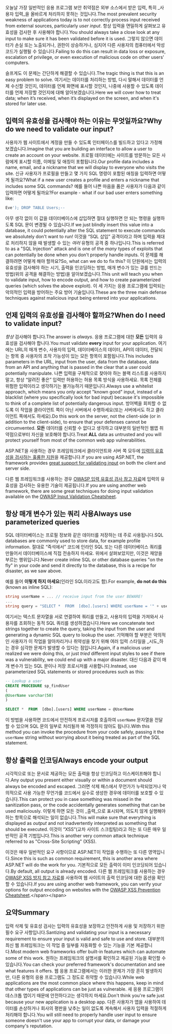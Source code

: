 <span data-ttu-id="617ed-101">오늘날 가장 일반적인 응용 프로그램 보안 취약점은 외부 소스에서 받은 입력, 특히 _사용자 입력_을 올바르게 처리하지 못하는 것입니다.</span><span class="sxs-lookup"><span data-stu-id="617ed-101">The most prevalent security weakness of applications today is to not correctly process input received from external sources, particularly _user input_.</span></span> <span data-ttu-id="617ed-102">항상 입력을 면밀하게 살펴보고 유효성을 검사한 후 사용해야 합니다.</span><span class="sxs-lookup"><span data-stu-id="617ed-102">You should always take a close look at any input to make sure it has been validated before it is used.</span></span> <span data-ttu-id="617ed-103">그렇지 않으면 데이터가 손실 또는 노출되거나, 권한이 상승하거나, 심지어 다른 사용자의 컴퓨터에서 악성 코드가 실행될 수 있습니다.</span><span class="sxs-lookup"><span data-stu-id="617ed-103">Failing to do this can result in data loss or exposure, escalation of privilege, or even execution of malicious code on other users' computers.</span></span>

<span data-ttu-id="617ed-104">슬프게도 이 문제는 간단하게 해결할 수 있습니다.</span><span class="sxs-lookup"><span data-stu-id="617ed-104">The tragic thing is that this is an easy problem to solve.</span></span> <span data-ttu-id="617ed-105">여기서는 데이터를 처리하는 방법, 다시 말해서 데이터를 언제 수신할 것인지, 데이터를 언제 화면에 표시할 것인지, 나중에 사용할 수 있도록 데이터를 언제 저장할 것인지에 대해 알아보겠습니다.</span><span class="sxs-lookup"><span data-stu-id="617ed-105">Here we will cover how to treat data; when it’s received, when it’s displayed on the screen, and when it's stored for later use.</span></span>

## <a name="why-do-we-need-to-validate-our-input"></a><span data-ttu-id="617ed-106">입력의 유효성을 검사해야 하는 이유는 무엇일까요?</span><span class="sxs-lookup"><span data-stu-id="617ed-106">Why do we need to validate our input?</span></span>

<span data-ttu-id="617ed-107">사용자가 웹 사이트에서 계정을 만들 수 있도록 인터페이스를 빌드하고 있다고 가정해 보겠습니다.</span><span class="sxs-lookup"><span data-stu-id="617ed-107">Imagine that you are building an interface to allow a user to create an account on your website.</span></span> <span data-ttu-id="617ed-108">프로필 데이터에는 사이트를 방문하는 모든 사람에게 표시할 이름, 이메일 및 애칭이 포함됩니다.</span><span class="sxs-lookup"><span data-stu-id="617ed-108">Our profile data includes a name, email, and a nickname that we will display to everyone who visits the site.</span></span> <span data-ttu-id="617ed-109">신규 사용자가 프로필을 만들고 몇 가지 SQL 명령이 포함된 애칭을 입력하면 어떻게 될까요?</span><span class="sxs-lookup"><span data-stu-id="617ed-109">What if a new user creates a profile and enters a nickname that includes some SQL commands?</span></span> <span data-ttu-id="617ed-110">예를 들어 나쁜 마음을 품은 사용자가 다음과 같이 입력하면 어떻게 될까요?</span><span class="sxs-lookup"><span data-stu-id="617ed-110">For example - what if our bad user enters something like:</span></span>

```sql
Eve'); DROP TABLE Users;--
```

<span data-ttu-id="617ed-111">아무 생각 없이 이 값을 데이터베이스에 삽입하면 절대 실행하면 안 되는 명령을 실행하도록 SQL 문이 변경될 수 있습니다.</span><span class="sxs-lookup"><span data-stu-id="617ed-111">If we just blindly insert this value into a database, it could potentially alter the SQL statement to execute commands we absolutely don't want to run!</span></span> <span data-ttu-id="617ed-112">이것을 “SQL 삽입” 공격이라고 하며 입력을 제대로 처리하지 않을 때 발생할 수 있는 _여러_ 유형의 공격 중 하나입니다.</span><span class="sxs-lookup"><span data-stu-id="617ed-112">This is referred to as a "SQL Injection" attack and is one of the _many_ types of exploits that can potentially be done when you don't properly handle inputs.</span></span> <span data-ttu-id="617ed-113">이 문제를 해결하려면 어떻게 해야 할까요?</span><span class="sxs-lookup"><span data-stu-id="617ed-113">So, what can we do to fix this?</span></span> <span data-ttu-id="617ed-114">이 단원에서는 입력의 유효성을 검사해야 하는 시기, 출력을 인코딩하는 방법, 매개 변수가 있는 큐를 만드는 방법(위의 공격을 해결하는 방법)을 알아보겠습니다.</span><span class="sxs-lookup"><span data-stu-id="617ed-114">This unit will teach you when to validate input, how to encode output, and how to create parameterized queries (which solves the above exploit).</span></span> <span data-ttu-id="617ed-115">이 세 가지는 응용 프로그램에 입력되는 악의적인 입력을 방어하는 주요 방어 기술입니다.</span><span class="sxs-lookup"><span data-stu-id="617ed-115">These are the three main defense techniques against malicious input being entered into your applications.</span></span>

## <a name="when-do-i-need-to-validate-input"></a><span data-ttu-id="617ed-116">언제 입력의 유효성을 검사해야 할까요?</span><span class="sxs-lookup"><span data-stu-id="617ed-116">When do I need to validate input?</span></span>

<span data-ttu-id="617ed-117">_항상_ 검사해야 합니다.</span><span class="sxs-lookup"><span data-stu-id="617ed-117">The answer is _always_.</span></span> <span data-ttu-id="617ed-118">응용 프로그램에 대한 **모든** 입력의 유효성을 검사해야 합니다.</span><span class="sxs-lookup"><span data-stu-id="617ed-118">You must validate **every** input for your application.</span></span> <span data-ttu-id="617ed-119">여기에는 URL의 매개 변수, 사용자의 입력, 데이터베이스의 데이터, API의 데이터, 전달되는 항목 중 사용자의 조작 가능성이 있는 모든 항목이 포함됩니다.</span><span class="sxs-lookup"><span data-stu-id="617ed-119">This includes parameters in the URL, input from the user, data from the database, data from an API and anything that is passed in the clear that a user could potentially manipulate.</span></span> <span data-ttu-id="617ed-120">나쁜 입력을 구체적으로 찾아야 하는 블랙 리스트를 사용하지 말고, 항상 “알려진 좋은” 입력만 허용하는 허용 목록 방식을 사용하세요. 목록 전체를 위험한 입력이라고 생각하기는 불가능하기 때문입니다.</span><span class="sxs-lookup"><span data-stu-id="617ed-120">Always use a whitelist approach, which means you only accept "known good" input, instead of a blacklist (where you specifically look for bad input) because it's impossible to think of a complete list of potentially dangerous input.</span></span>  <span data-ttu-id="617ed-121">방어벽을 회피할 수 없도록 이 작업을 클라이언트 쪽이 아닌 서버에서 수행하세요(또는 서버에서도 하고 클라이언트 쪽에서도 하세요).</span><span class="sxs-lookup"><span data-stu-id="617ed-121">Do this work on the server, not the client-side (or in addition to the client-side), to ensure that your defenses cannot be circumvented.</span></span> <span data-ttu-id="617ed-122">**모든** 데이터를 신뢰할 수 없다고 생각하고 대부분의 일반적인 웹앱 취약점으로부터 자신을 보호해야 합니다.</span><span class="sxs-lookup"><span data-stu-id="617ed-122">Treat **ALL** data as untrusted and you will protect yourself from most of the common web app vulnerabilities.</span></span>

<span data-ttu-id="617ed-123">ASP.NET을 사용하는 경우 프레임워크에서 클라이언트와 서버 쪽 모두에 [입력의 유효성을 검사하는 훌륭한 지원](https://docs.microsoft.com/aspnet/web-pages/overview/ui-layouts-and-themes/validating-user-input-in-aspnet-web-pages-sites)을 제공합니다.</span><span class="sxs-lookup"><span data-stu-id="617ed-123">If you are using ASP.NET, the framework provides [great support for validating input](https://docs.microsoft.com/aspnet/web-pages/overview/ui-layouts-and-themes/validating-user-input-in-aspnet-web-pages-sites) on both the client and server side.</span></span>

<span data-ttu-id="617ed-124">다른 웹 프레임워크를 사용하는 경우 [OWASP 입력 유효성 검사 참고 자료](https://www.owasp.org/index.php/Input_Validation_Cheat_Sheet)에 입력의 유효성을 검사하는 유용한 기술이 제공됩니다.</span><span class="sxs-lookup"><span data-stu-id="617ed-124">If you are using another web framework, there are some great techniques for doing input validation available on the [OWASP Input Validation Cheatsheet](https://www.owasp.org/index.php/Input_Validation_Cheat_Sheet).</span></span>


## <a name="always-use-parameterized-queries"></a><span data-ttu-id="617ed-125">항상 매개 변수가 있는 쿼리 사용</span><span class="sxs-lookup"><span data-stu-id="617ed-125">Always use parameterized queries</span></span>

<span data-ttu-id="617ed-126">SQL 데이터베이스는 프로필 정보와 같은 데이터를 저장하는 데 주로 사용됩니다.</span><span class="sxs-lookup"><span data-stu-id="617ed-126">SQL databases are commonly used to store data, for example profile information.</span></span>  <span data-ttu-id="617ed-127">절대로 “즉석에서” 코드에 인라인 SQL 또는 다른 데이터베이스 쿼리를 만들어서 데이터베이스에 직접 전송하지 마세요. 위에서 살펴보았지만, 이것은 재앙을 부르는 행위입니다.</span><span class="sxs-lookup"><span data-stu-id="617ed-127">Never create inline SQL or other database queries "on the fly" in your code and send it directly to the database, this is a recipe for disaster, as we saw above.</span></span>

<span data-ttu-id="617ed-128">예를 들어 **이렇게 하지 마세요**(인라인 SQL이라고도 함).</span><span class="sxs-lookup"><span data-stu-id="617ed-128">For example, **do not do this** (known as inline SQL):</span></span>

```csharp
string userName = ... // receive input from the user BEWARE!
...
string query = "SELECT *  FROM  [dbo].[users] WHERE userName = '" + userName + "'";
```

<span data-ttu-id="617ed-129">여기서는 텍스트 문자열을 서로 연결하여 쿼리를 만들고, 사용자의 입력을 가져와서 사용자를 조회하는 동적 SQL 쿼리를 생성하겠습니다.</span><span class="sxs-lookup"><span data-stu-id="617ed-129">Here we concatenate text strings together to create the query, taking the input from the user and generating a dynamic SQL query to lookup the user.</span></span> <span data-ttu-id="617ed-130">기억해야 할 부분은 악의적인 사용자가 이 작업을 알아차리거나 취약성을 찾기 위해 여러 입력 스타일을 _시도_하는 경우 심각한 문제가 발생할 수 있다는 점입니다.</span><span class="sxs-lookup"><span data-stu-id="617ed-130">Again, if a malicious user realized we were doing this, or just _tried_ different input styles to see if there was a vulnerability, we could end up with a major disaster.</span></span> <span data-ttu-id="617ed-131">대신 다음과 같이 매개 변수가 있는 SQL 문이나 저장 프로시저를 사용합니다.</span><span class="sxs-lookup"><span data-stu-id="617ed-131">Instead, use parameterized SQL statements or stored procedures such as this:</span></span>

```sql
-- Lookup a user
CREATE PROCEDURE sp_findUser
(
@UserName varchar(50)
)

SELECT *  FROM  [dbo].[users] WHERE userName = @UserName
```

<span data-ttu-id="617ed-132">이 방법을 사용하면 코드에서 안전하게 프로시저를 호출하여 `userName` 문자열을 전달할 수 있으며 SQL 문의 일부로 처리될까 봐 걱정하지 않아도 됩니다.</span><span class="sxs-lookup"><span data-stu-id="617ed-132">With this method you can invoke the procedure from your code safely, passing it the `userName` string without worrying about it being treated as part of the SQL statement.</span></span>

## <a name="always-encode-your-output"></a><span data-ttu-id="617ed-133">항상 출력을 인코딩</span><span class="sxs-lookup"><span data-stu-id="617ed-133">Always encode your output</span></span>

<span data-ttu-id="617ed-134">시각적으로 또는 문서로 제공하는 모든 출력을 항상 인코딩하고 이스케이프해야 합니다.</span><span class="sxs-lookup"><span data-stu-id="617ed-134">Any output you present either visually or within a document should always be encoded and escaped.</span></span> <span data-ttu-id="617ed-135">그러면 삭제 패스에서 무언가가 누락되었거나 악의적으로 사용 가능한 무언가를 코드에서 실수로 생성한 경우에 데이터를 보호할 수 있습니다.</span><span class="sxs-lookup"><span data-stu-id="617ed-135">This can protect you in case something was missed in the sanitization pass, or the code accidentally generates something that can be used maliciously.</span></span> <span data-ttu-id="617ed-136">이렇게 하면 모든 것이 _출력_으로 표시되며, 의도치 않게 실행해야 하는 항목으로 해석되는 일이 없습니다.</span><span class="sxs-lookup"><span data-stu-id="617ed-136">This will make sure that everything is displayed as _output_ and not inadvertently interpreted as something that should be executed.</span></span> <span data-ttu-id="617ed-137">이것이 “XSS”(교차 사이트 스크립팅)라고 하는 또 다른 매우 일반적인 공격 기법입니다.</span><span class="sxs-lookup"><span data-stu-id="617ed-137">This is another very common attack technique referred to as "Cross-Site Scripting" (XSS).</span></span>

<span data-ttu-id="617ed-138">이것은 매우 일반적인 요구 사항이므로 ASP.NET이 작업을 수행하는 또 다른 영역입니다.</span><span class="sxs-lookup"><span data-stu-id="617ed-138">Since this is such as common requirement, this is another area where ASP.NET will do the work for you.</span></span> <span data-ttu-id="617ed-139">기본적으로 모든 출력이 이미 인코딩되어 있습니다.</span><span class="sxs-lookup"><span data-stu-id="617ed-139">By default, all output is already encoded.</span></span> <span data-ttu-id="617ed-140">다른 웹 프레임워크를 사용하는 경우 [OWASP XSS 방지 참고 자료](https://www.owasp.org/index.php/XSS_(Cross_Site_Scripting)_Prevention_Cheat_Sheet)를 사용하여 웹 사이트의 출력 인코딩에 대한 옵션을 확인할 수 있습니다.</span><span class="sxs-lookup"><span data-stu-id="617ed-140">If you are using another web framework, you can verify your options for output encoding on websites with the [OWASP XSS Prevention Cheatsheet](https://www.owasp.org/index.php/XSS_(Cross_Site_Scripting)_Prevention_Cheat_Sheet).</span></span>

## <a name="summary"></a><span data-ttu-id="617ed-141">요약</span><span class="sxs-lookup"><span data-stu-id="617ed-141">Summary</span></span>

<span data-ttu-id="617ed-142">입력 삭제 및 유효성 검사는 입력의 유효성을 보장하고 안전하게 사용 및 저장하기 위한 필수 요구 사항입니다.</span><span class="sxs-lookup"><span data-stu-id="617ed-142">Santizing and validating your input is a necessary requirement to ensure your input is valid and safe to use and store.</span></span> <span data-ttu-id="617ed-143">대부분의 최신 웹 프레임워크는 이 작업 중 일부를 자동화할 수 있는 기능을 기본 제공합니다.</span><span class="sxs-lookup"><span data-stu-id="617ed-143">Most modern web frameworks offer built-in features which can automate some of this work.</span></span> <span data-ttu-id="617ed-144">원하는 프레임워크의 설명서를 확인하고 제공된 기능을 확인할 수 있습니다.</span><span class="sxs-lookup"><span data-stu-id="617ed-144">You can check your preferred framework's documentation and see what features it offers.</span></span> <span data-ttu-id="617ed-145">웹 응용 프로그램에서는 이러한 문제가 가장 흔히 발생하지만, 다른 유형의 응용 프로그램도 그 정도로 취약할 수 있습니다.</span><span class="sxs-lookup"><span data-stu-id="617ed-145">While web applications are the most common place where this happens, keep in mind that other types of applications can be just as vulnerable.</span></span> <span data-ttu-id="617ed-146">새 응용 프로그램이 데스크톱 앱이기 때문에 안전하다고는 생각하지 마세요.</span><span class="sxs-lookup"><span data-stu-id="617ed-146">Don't think you're safe just because your new application is a desktop app.</span></span> <span data-ttu-id="617ed-147">다른 사용자가 앱을 사용하여 데이터를 손상하거나 회사의 평판을 낮추는 일이 없도록 계속해서 사용자 입력을 적절하게 처리해야 합니다.</span><span class="sxs-lookup"><span data-stu-id="617ed-147">You will still need to properly handle user input to ensure someone doesn't use your app to corrupt your data, or damage your company's reputation.</span></span>